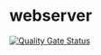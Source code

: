 # webserver

[![Quality Gate Status](https://sonar.sand-use4-tools.dev.symphony.com/api/project_badges/measure?project=Auth-Mgmt&metric=alert_status&token=cc2c49dd89312a2a90ac4f10953116903da8e6e8)](https://sonar.sand-use4-tools.dev.symphony.com/dashboard?id=Auth-Mgmt)
